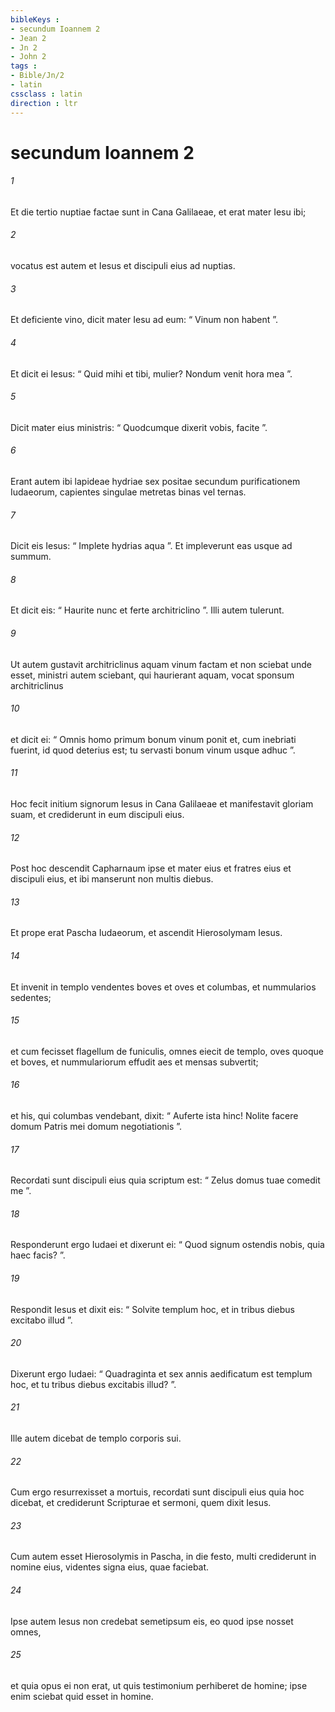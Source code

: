```yaml
---
bibleKeys : 
- secundum Ioannem 2
- Jean 2
- Jn 2
- John 2
tags : 
- Bible/Jn/2
- latin
cssclass : latin
direction : ltr
---
```


# secundum Ioannem 2

###### 1
Et die tertio nuptiae factae sunt in Cana Galilaeae, et erat mater Iesu ibi; 
###### 2
vocatus est autem et Iesus et discipuli eius ad nuptias. 
###### 3
Et deficiente vino, dicit mater Iesu ad eum: “ Vinum non habent ”. 
###### 4
Et dicit ei Iesus: “ Quid mihi et tibi, mulier? Nondum venit hora mea ”. 
###### 5
Dicit mater eius ministris: “ Quodcumque dixerit vobis, facite ”.
###### 6
Erant autem ibi lapideae hydriae sex positae secundum purificationem Iudaeorum, capientes singulae metretas binas vel ternas. 
###### 7
Dicit eis Iesus: “ Implete hydrias aqua ”. Et impleverunt eas usque ad summum. 
###### 8
Et dicit eis: “ Haurite nunc et ferte architriclino ”. Illi autem tulerunt. 
###### 9
Ut autem gustavit architriclinus aquam vinum factam et non sciebat unde esset, ministri autem sciebant, qui haurierant aquam, vocat sponsum architriclinus 
###### 10
et dicit ei: “ Omnis homo primum bonum vinum ponit et, cum inebriati fuerint, id quod deterius est; tu servasti bonum vinum usque adhuc ”. 
###### 11
Hoc fecit initium signorum Iesus in Cana Galilaeae et manifestavit gloriam suam, et crediderunt in eum discipuli eius.
###### 12
Post hoc descendit Capharnaum ipse et mater eius et fratres eius et discipuli eius, et ibi manserunt non multis diebus.
###### 13
Et prope erat Pascha Iudaeorum, et ascendit Hierosolymam Iesus. 
###### 14
Et invenit in templo vendentes boves et oves et columbas, et nummularios sedentes; 
###### 15
et cum fecisset flagellum de funiculis, omnes eiecit de templo, oves quoque et boves, et nummulariorum effudit aes et mensas subvertit; 
###### 16
et his, qui columbas vendebant, dixit: “ Auferte ista hinc! Nolite facere domum Patris mei domum negotiationis ”. 
###### 17
Recordati sunt discipuli eius quia scriptum est: “ Zelus domus tuae comedit me ”. 
###### 18
Responderunt ergo Iudaei et dixerunt ei: “ Quod signum ostendis nobis, quia haec facis? ”. 
###### 19
Respondit Iesus et dixit eis: “ Solvite templum hoc, et in tribus diebus excitabo illud ”. 
###### 20
Dixerunt ergo Iudaei: “ Quadraginta et sex annis aedificatum est templum hoc, et tu tribus diebus excitabis illud? ”. 
###### 21
Ille autem dicebat de templo corporis sui. 
###### 22
Cum ergo resurrexisset a mortuis, recordati sunt discipuli eius quia hoc dicebat, et crediderunt Scripturae et sermoni, quem dixit Iesus.
###### 23
Cum autem esset Hierosolymis in Pascha, in die festo, multi crediderunt in nomine eius, videntes signa eius, quae faciebat. 
###### 24
Ipse autem Iesus non credebat semetipsum eis, eo quod ipse nosset omnes, 
###### 25
et quia opus ei non erat, ut quis testimonium perhiberet de homine; ipse enim sciebat quid esset in homine.
